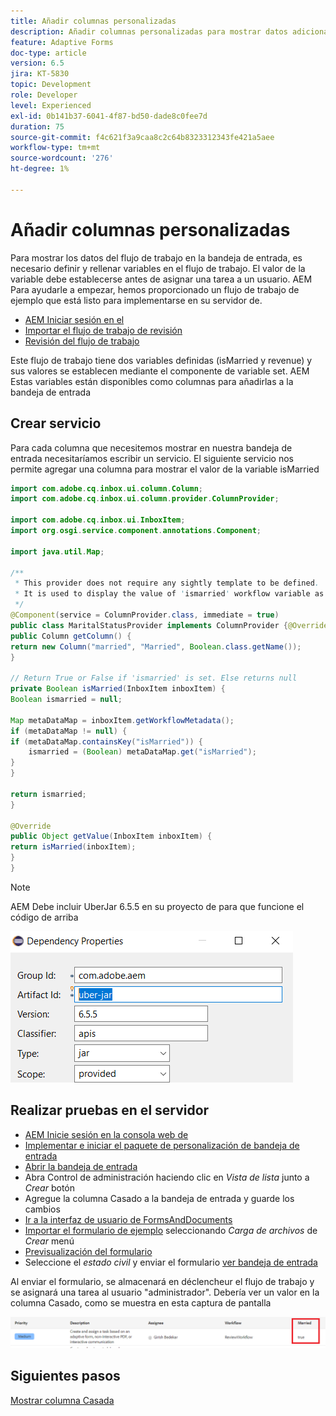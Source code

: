 ```yaml
---
title: Añadir columnas personalizadas
description: Añadir columnas personalizadas para mostrar datos adicionales del flujo de trabajo
feature: Adaptive Forms
doc-type: article
version: 6.5
jira: KT-5830
topic: Development
role: Developer
level: Experienced
exl-id: 0b141b37-6041-4f87-bd50-dade8c0fee7d
duration: 75
source-git-commit: f4c621f3a9caa8c2c64b8323312343fe421a5aee
workflow-type: tm+mt
source-wordcount: '276'
ht-degree: 1%

---
```


# Añadir columnas personalizadas

Para mostrar los datos del flujo de trabajo en la bandeja de entrada, es necesario definir y rellenar variables en el flujo de trabajo. El valor de la variable debe establecerse antes de asignar una tarea a un usuario. AEM Para ayudarle a empezar, hemos proporcionado un flujo de trabajo de ejemplo que está listo para implementarse en su servidor de.

* [AEM Iniciar sesión en el](http://localhost:4502/crx/de/index.jsp)
* [Importar el flujo de trabajo de revisión](assets/review-workflow.zip)
* [Revisión del flujo de trabajo](http://localhost:4502/editor.html/conf/global/settings/workflow/models/reviewworkflow.html)

Este flujo de trabajo tiene dos variables definidas (isMarried y revenue) y sus valores se establecen mediante el componente de variable set. AEM Estas variables están disponibles como columnas para añadirlas a la bandeja de entrada

## Crear servicio

Para cada columna que necesitemos mostrar en nuestra bandeja de entrada necesitaríamos escribir un servicio. El siguiente servicio nos permite agregar una columna para mostrar el valor de la variable isMarried

```java
import com.adobe.cq.inbox.ui.column.Column;
import com.adobe.cq.inbox.ui.column.provider.ColumnProvider;

import com.adobe.cq.inbox.ui.InboxItem;
import org.osgi.service.component.annotations.Component;

import java.util.Map;

/**
 * This provider does not require any sightly template to be defined.
 * It is used to display the value of 'ismarried' workflow variable as a column in inbox
 */
@Component(service = ColumnProvider.class, immediate = true)
public class MaritalStatusProvider implements ColumnProvider {@Override
public Column getColumn() {
return new Column("married", "Married", Boolean.class.getName());
}

// Return True or False if 'ismarried' is set. Else returns null
private Boolean isMarried(InboxItem inboxItem) {
Boolean ismarried = null;

Map metaDataMap = inboxItem.getWorkflowMetadata();
if (metaDataMap != null) {
if (metaDataMap.containsKey("isMarried")) {
    ismarried = (Boolean) metaDataMap.get("isMarried");
}
}

return ismarried;
}

@Override
public Object getValue(InboxItem inboxItem) {
return isMarried(inboxItem);
}
}
```

>[!NOTE]
>
>AEM Debe incluir UberJar 6.5.5 en su proyecto de para que funcione el código de arriba

![uber-jar](assets/uber-jar.PNG)

## Realizar pruebas en el servidor

* [AEM Inicie sesión en la consola web de](http://localhost:4502/system/console/bundles)
* [Implementar e iniciar el paquete de personalización de bandeja de entrada](assets/inboxcustomization.inboxcustomization.core-1.0-SNAPSHOT.jar)
* [Abrir la bandeja de entrada](http://localhost:4502/aem/inbox)
* Abra Control de administración haciendo clic en _Vista de lista_ junto a _Crear_ botón
* Agregue la columna Casado a la bandeja de entrada y guarde los cambios
* [Ir a la interfaz de usuario de FormsAndDocuments](http://localhost:4502/aem/forms.html/content/dam/formsanddocuments)
* [Importar el formulario de ejemplo](assets/snap-form.zip) seleccionando _Carga de archivos_ de _Crear_ menú
* [Previsualización del formulario](http://localhost:4502/content/dam/formsanddocuments/snapform/jcr:content?wcmmode=disabled)
* Seleccione el _estado civil_ y enviar el formulario
  [ver bandeja de entrada](http://localhost:4502/aem/inbox)

Al enviar el formulario, se almacenará en déclencheur el flujo de trabajo y se asignará una tarea al usuario &quot;administrador&quot;. Debería ver un valor en la columna Casado, como se muestra en esta captura de pantalla

![de columna casada](assets/married-column.PNG)

## Siguientes pasos

[Mostrar columna Casada](./use-sightly-template.md)
